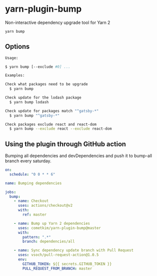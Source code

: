 # yarn-plugin-bump

Non-interactive dependency upgrade tool for Yarn 2

```bash
yarn bump
```

## Options

```bash
Usage:

$ yarn bump [--exclude #0] ...

Examples:

Check what packages need to be upgrade
  $ yarn bump

Check update for the lodash package
  $ yarn bump lodash

Check update for packages match "^gatsby-*"
  $ yarn bump "^gatsby-*"

Check packages exclude react and react-dom
  $ yarn bump --exclude react --exclude react-dom
```

## Using the plugin through GitHub action

Bumping all dependencies and devDependencies and push it to bump-all branch every saturday.

```yml
on:
  schedule: "0 0 * * 6"

name: Bumping dependencies

jobs:
  bump:
    - name: Checkout
      uses: actions/checkout@v2
      with:
        ref: master

    - name: Bump up Yarn 2 dependencies
      uses: cometkim/yarn-plugin-bump@master
      with:
        pattern: ".*"
        branch: dependencies/all

    - name: Sync dependency update branch with Pull Request
      uses: vsoch/pull-request-action@1.0.5
      env:
        GITHUB_TOKEN: ${{ secrets.GITHUB_TOKEN }}
        PULL_REQUEST_FROM_BRANCH: master
```
